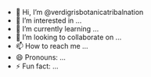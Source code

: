 - 👋 Hi, I’m @verdigrisbotanicatribalnation
- 👀 I’m interested in ...
- 🌱 I’m currently learning ...
- 💞️ I’m looking to collaborate on ...
- 📫 How to reach me ...
- 😄 Pronouns: ...
- ⚡ Fun fact: ...

<!---
verdigrisbotanicatribalnation/verdigrisbotanicatribalnation is a ✨ special ✨ repository because its `README.md` (this file) appears on your GitHub profile.
You can click the Preview link to take a look at your changes.
--->
